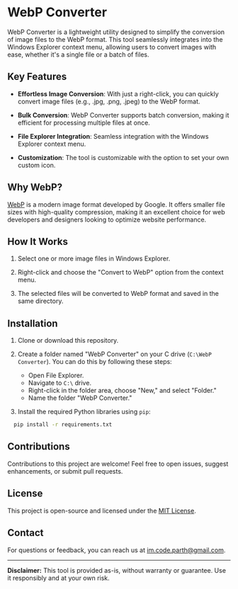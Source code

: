 # WebP Converter

WebP Converter is a lightweight utility designed to simplify the conversion of image files to the WebP format. This tool seamlessly integrates into the Windows Explorer context menu, allowing users to convert images with ease, whether it's a single file or a batch of files.

## Key Features

- **Effortless Image Conversion**: With just a right-click, you can quickly convert image files (e.g., .jpg, .png, .jpeg) to the WebP format.

- **Bulk Conversion**: WebP Converter supports batch conversion, making it efficient for processing multiple files at once.

- **File Explorer Integration**: Seamless integration with the Windows Explorer context menu.

- **Customization**: The tool is customizable with the option to set your own custom icon.

## Why WebP?

[WebP](https://developers.google.com/speed/webp) is a modern image format developed by Google. It offers smaller file sizes with high-quality compression, making it an excellent choice for web developers and designers looking to optimize website performance.

## How It Works

1. Select one or more image files in Windows Explorer.

2. Right-click and choose the "Convert to WebP" option from the context menu.

3. The selected files will be converted to WebP format and saved in the same directory.

## Installation

1. Clone or download this repository.

2. Create a folder named "WebP Converter" on your C drive (`C:\WebP Converter`). You can do this by following these steps:
   - Open File Explorer.
   - Navigate to `C:\` drive.
   - Right-click in the folder area, choose "New," and select "Folder."
   - Name the folder "WebP Converter."

3. Install the required Python libraries using `pip`:
```bash
  pip install -r requirements.txt
```

## Contributions

Contributions to this project are welcome! Feel free to open issues, suggest enhancements, or submit pull requests.

## License

This project is open-source and licensed under the [MIT License](LICENSE).

## Contact

For questions or feedback, you can reach us at [im.code.parth@gmail.com](mailto:im.code.parth@gmail.com).

---

**Disclaimer:** This tool is provided as-is, without warranty or guarantee. Use it responsibly and at your own risk.
